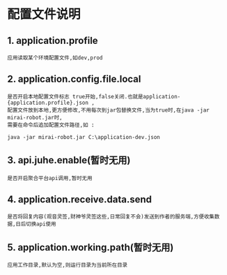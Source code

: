 # 配置文件说明

## 1. application.profile

    应用读取某个环境配置文件,如dev,prod

## 2. application.config.file.local

    是否开启本地配置文件标志 true开始,false关闭.也就是application-{application.profile}.json ,
    配置文件放到本地,更方便修改,不用每次到jar包替换文件,当为true时,在java -jar mirai-robot.jar时,
    需要在命令后追加配置文件路径,如 :

`java -jar mirai-robot.jar C:\application-dev.json`

## 3. api.juhe.enable(暂时无用)

    是否开启聚合平台api调用,暂时无用

## 4. application.receive.data.send

    是否将回复内容(观音灵签,财神爷灵签这些,日常回复不会)发送到作者的服务端,方便收集数据,日后切换api使用

## 5. application.working.path(暂时无用)

    应用工作目录,默认为空,则运行目录为当前所在目录
